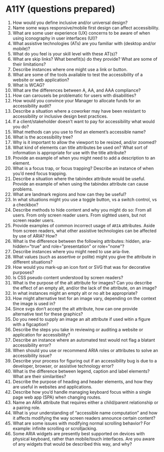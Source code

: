 # A11Y (questions prepared)

1. How would you define inclusive and/or universal design?
2. Name some ways responsive/mobile first design can affect accessibility.
3. What are some user experience (UX) concerns to be aware of when using iconography in user interfaces (UI)?
4. What assistive technologies (ATs) are you familiar with (desktop and/or mobile)?
5. What do you feel is your skill level with these AT(s)?
6. What are skip links? What benefit(s) do they provide? What are some of their limitations?
7. Describe instances where one might use a link or button.
8. What are some of the tools available to test the accessibility of a website or web application?
9. What is WCAG?
10. What are the differences between A, AA, and AAA compliance?
11. How can carousels be problematic for users with disabilities?
12. How would you convince your Manager to allocate funds for an accessibility audit?
13. Describe a situation where a coworker may have been resistant to accessibility or inclusive design best practices.
14. If a client/stakeholder doesn’t want to pay for accessibility what would you do?
15. What methods can you use to find an element’s accessible name?
16. What is the accessibility tree?
17. Why is it important to allow the viewport to be resized, and/or zoomed?
18. What kind of elements can title attributes be used on? What sort of information is appropriate for use with the title attribute?
19. Provide an example of when you might need to add a description to an element.
20. What is a focus trap, or focus trapping? Describe an instance of when you’d need focus trapping.
21. Describe a situation where the tabindex attribute would be useful. Provide an example of when using the tabindex attribute can cause problems.
22. What are landmark regions and how can they be useful?
23. In what situations might you use a toggle button, vs a switch control, vs a checkbox?
24. Describe methods to hide content and why you might do so: From all users. From only screen reader users. From sighted users, but not screen reader users.
25. Provide examples of common incorrect usage of `ARIA` attributes. Aside from screen readers, what other assistive technologies can be affected by use of ARIA? How?
26. What is the difference between the following attributes: hidden, aria-hidden="true" and role="presentation" or role="none"?
27. Describe instances where you might need to use aria-live.
28. What values (such as assertive or polite) might you give the attribute in different situations?
29. How would you mark-up an icon font or SVG that was for decorative purposes?
30. Is CSS pseudo content understood by screen readers?
31. What is the purpose of the alt attribute for images? Can you describe the effect of an empty alt, and/or the lack of the attribute, on an image?
32. In what instances might an empty alt or no alt be appropriate?
33. How might alternative text for an image vary, depending on the context the image is used in?
34. Since svgs don’t accept the alt attribute, how can one provide alternative text for these graphics?
35. Do you need to supply an image an alt attribute if used witin a figure with a figcaption?
36. Describe the steps you take in reviewing or auditing a website or application for accessibility?
37. Describe an instance where an automated test would not flag a blatant accessibility error?
38. When should you use or recommend ARIA roles or attributes to solve an accessibility issue?
39. Describe your process for figuring out if an accessibility bug is due to a developer, browser, or assistive technology error?
40. What is the difference between legend, caption and label elements? What are their similarities?
41. Describe the purpose of heading and header elements, and how they are useful in websites and applications.
42. Describe how you’d handle managing keyboard focus within a single page web app (SPA) when changing routes.
43. Name an ARIA attribute that requires either a child/parent relationship or a pairing role.
44. What is your understanding of “accessible name computation” and how it affects modifying the way screen readers announce certain content?
45. What are some issues with modifying normal scrolling behavior? For example: infinite scrolling or scrolljacking.
46. Some ARIA widgets are presently best supported on devices with physical keyboard, rather than mobile/touch interfaces. Are you aware of any widgets that would be described this way, and why?
